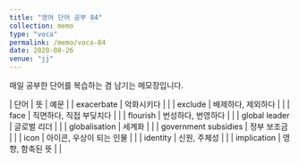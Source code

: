 ```yaml
---
title: "영어 단어 공부 84"
collection: memo
type: "voca"
permalink: /memo/voca-84
date: 2020-08-26
venue: "jj"
---
```


매일 공부한 단어를 복습하는 겸 남기는 메모장입니다.

| 단어 | 뜻 | 예문 |
| exacerbate | 악화시키다 |  |
| exclude | 배제하다, 제외하다 |  |
| face | 직면하다, 직접 부딪치다 |  |
| flourish | 번성하다, 번영하다 |  |
| global leader | 글로벌 리더 |  |
| globalisation | 세계화 |  |
| government subsidies | 정부 보조금 |  |
| icon | 아이콘, 우상이 되는 인물 |  |
| identity | 신원, 주체성 |  |
| implication | 영향, 함축된 뜻 |  |































